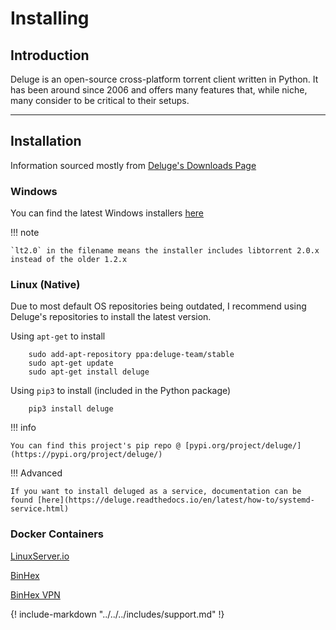 # Installing

## Introduction

Deluge is an open-source cross-platform torrent client written in Python. It has been around since 2006 and offers many features that, while niche, many consider to be critical to their setups.

---

## Installation

Information sourced mostly from [Deluge's Downloads Page](https://dev.deluge-torrent.org/wiki/Download)

### Windows

You can find the latest Windows installers [here](https://ftp.osuosl.org/pub/deluge/windows/?C=M;O=D)

!!! note

    `lt2.0` in the filename means the installer includes libtorrent 2.0.x instead of the older 1.2.x

### Linux (Native)

Due to most default OS repositories being outdated, I recommend using Deluge's repositories to install the latest version.

Using `apt-get` to install

        sudo add-apt-repository ppa:deluge-team/stable
        sudo apt-get update
        sudo apt-get install deluge

Using `pip3` to install (included in the Python package)

        pip3 install deluge

!!! info

    You can find this project's pip repo @ [pypi.org/project/deluge/](https://pypi.org/project/deluge/)

!!! Advanced

    If you want to install deluged as a service, documentation can be found [here](https://deluge.readthedocs.io/en/latest/how-to/systemd-service.html)

### Docker Containers

[LinuxServer.io](https://hub.docker.com/r/linuxserver/deluge)

[BinHex](https://hub.docker.com/r/binhex/arch-deluge)

[BinHex VPN](https://hub.docker.com/r/binhex/arch-delugevpn)

{! include-markdown "../../../includes/support.md" !}
